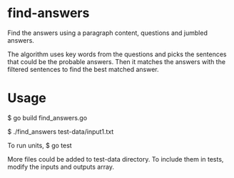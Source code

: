 # find-answers
Find the answers using a paragraph content, questions and jumbled answers.

The algorithm uses key words from the questions and picks the sentences that could be the probable answers.
Then it matches the answers with the filtered sentences to find the best matched answer.

# Usage
$ go build find_answers.go
 
$ ./find_answers test-data/input1.txt

To run units,
$ go test


More files could be added to test-data directory. To include them in tests, modify the inputs and outputs array.
